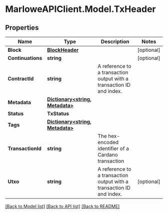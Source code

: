 # MarloweAPIClient.Model.TxHeader

## Properties

Name | Type | Description | Notes
------------ | ------------- | ------------- | -------------
**Block** | [**BlockHeader**](BlockHeader.md) |  | [optional] 
**Continuations** | **string** |  | [optional] 
**ContractId** | **string** | A reference to a transaction output with a transaction ID and index. | 
**Metadata** | [**Dictionary&lt;string, Metadata&gt;**](Metadata.md) |  | 
**Status** | **TxStatus** |  | 
**Tags** | [**Dictionary&lt;string, Metadata&gt;**](Metadata.md) |  | 
**TransactionId** | **string** | The hex-encoded identifier of a Cardano transaction | 
**Utxo** | **string** | A reference to a transaction output with a transaction ID and index. | [optional] 

[[Back to Model list]](../README.md#documentation-for-models) [[Back to API list]](../README.md#documentation-for-api-endpoints) [[Back to README]](../README.md)

